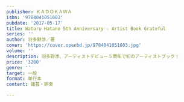 ```yaml
---
publisher: ＫＡＤＯＫＡＷＡ
isbn: '9784041051603'
pubdate: '2017-05-17'
title: Wataru Hatano 5th Anniversary ☆ Artist Book Grateful
series: ''
author: 羽多野渉／著
cover: 'https://cover.openbd.jp/9784041051603.jpg'
volume: ''
description: 羽多野渉、アーティストデビュー５周年で初のアーティストブック！
price: '3200'
genre: ''
target: 一般
format: 単行本
content: 諸芸・娯楽

---
```

